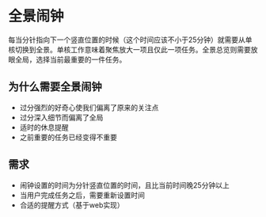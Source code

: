 # 全景闹钟
每当分针指向下一个竖直位置的时候（这个时间应该不小于25分钟）就需要从单核切换到全景。单核工作意味着聚焦放大一项且仅此一项任务。全景总览则需要放眼全局，选择当前最重要的一件任务。

## 为什么需要全景闹钟
+ 过分强烈的好奇心使我们偏离了原来的关注点
+ 过分深入细节而偏离了全局
+ 适时的休息提醒
+ 之前重要的任务已经变得不重要

## 需求
+ 闹钟设置的时间为分针竖直位置的时间，且比当前时间晚25分钟以上
+ 当用户完成任务之后，需要重新设置时间
+ 合适的提醒方式（基于web实现）
